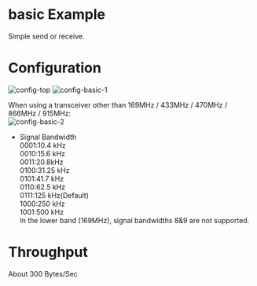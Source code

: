 # basic Example   
Simple send or receive.   

# Configuration   
![config-top](https://user-images.githubusercontent.com/6020549/152315401-0a3ea44f-d045-4b93-b988-b9ce9451f935.jpg)
![config-basic-1](https://user-images.githubusercontent.com/6020549/152459229-0c198ce6-f0e3-451c-8947-b205d9173b93.jpg)

When using a transceiver other than 169MHz / 433MHz / 470MHz / 866MHz / 915MHz:   
![config-basic-2](https://user-images.githubusercontent.com/6020549/152459233-42b48205-c32c-4947-8e05-09a9b2e27e4d.jpg)

- Signal Bandwidth   
0001:10.4 kHz   
0010:15.6 kHz   
0011:20.8kHz   
0100:31.25 kHz   
0101:41.7 kHz   
0110:62.5 kHz   
0111:125 kHz(Default)   
1000:250 kHz   
1001:500 kHz   
In the lower band (169MHz), signal bandwidths 8&9 are not supported.   

# Throughput   
About 300 Bytes/Sec   
